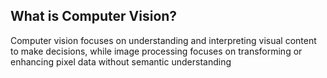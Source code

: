 ## What is Computer Vision?
Computer vision focuses on understanding and interpreting visual content to make decisions, while image processing focuses on transforming or enhancing pixel data without semantic understanding
